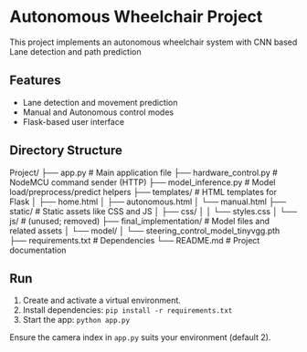 # Autonomous Wheelchair Project

This project implements an autonomous wheelchair system with CNN based Lane detection and path prediction 
## Features
- Lane detection and movement prediction
- Manual and Autonomous control modes
-  Flask-based user interface

## Directory Structure
Project/
├── app.py                    # Main application file
├── hardware_control.py       # NodeMCU command sender (HTTP)
├── model_inference.py        # Model load/preprocess/predict helpers
├── templates/                # HTML templates for Flask
│   ├── home.html
│   ├── autonomous.html
│   └── manual.html
├── static/                   # Static assets like CSS and JS
│   ├── css/
│   │   └── styles.css
│   └── js/                   # (unused; removed)
├── final_implementation/     # Model files and related assets
│   └── model/
│       └── steering_control_model_tinyvgg.pth
├── requirements.txt          # Dependencies
└── README.md                 # Project documentation
## Run

1. Create and activate a virtual environment.
2. Install dependencies: `pip install -r requirements.txt`
3. Start the app: `python app.py`

Ensure the camera index in `app.py` suits your environment (default 2).


